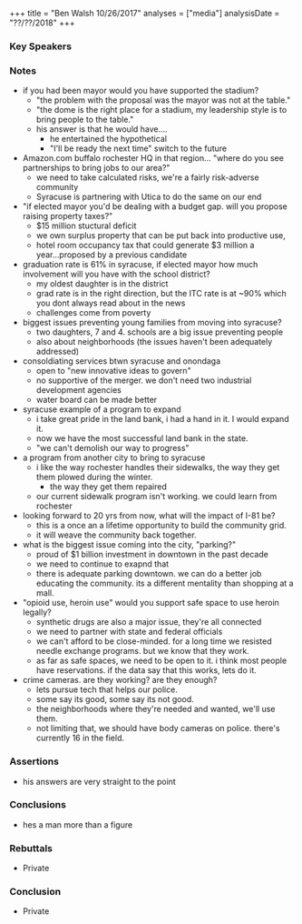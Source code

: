 +++
title = "Ben Walsh 10/26/2017"
analyses = ["media"]
analysisDate = "??/??/2018"
+++

### Key Speakers

### Notes
- if you had been mayor would you have supported the stadium?
  - "the problem with the proposal was the mayor was not at the table."
  - "the dome is the right place for a stadium, my leadership style is to bring people to the table."
  - his answer is that he would have....
    - he entertained the hypothetical
    - "I'll be ready the next time" switch to the future
- Amazon.com buffalo rochester HQ in that region... "where do you see partnerships to bring jobs to our area?"
  - we need to take calculated risks, we're a fairly risk-adverse community
  - Syracuse is partnering with Utica to do the same on our end
- "if elected mayor you'd be dealing with a budget gap. will you propose raising property taxes?"
  - $15 million stuctural deficit
  - we own surplus property that can be put back into productive use,
  - hotel room occupancy tax that could generate $3 million a year...proposed by a previous candidate
- graduation rate is 61% in syracuse, if elected mayor how much involvement will you have with the school district?
   - my oldest daughter is in the district
   - grad rate is in the right direction, but the ITC rate is at ~90% which you dont always read about in the news
   - challenges come from poverty
- biggest issues preventing young families from moving into syracuse?
  - two daughters, 7 and 4. schools are a big issue preventing people
  - also about neighborhoods (the issues haven't been adequately addressed)
- consoldiating services btwn syracuse and onondaga
  - open to "new innovative ideas to govern"
  - no supportive of the merger. we don't need two industrial development agencies
  - water board can be made better
- syracuse example of a program to expand
  - i take great pride in the land bank, i had a hand in it. I would expand it.
  - now we have the most successful land bank in the state. 
  - "we can't demolish our way to progress"
- a program from another city to bring to syracuse
  - i like the way rochester handles their sidewalks, the way they get them plowed during the winter.
    - the way they get them repaired
  - our current sidewalk program isn't working. we could learn from rochester
- looking forward to 20 yrs from now, what will the impact of I-81 be?
  - this is a once an a lifetime opportunity to build the community grid.
  - it will weave the community back together.
- what is the biggest issue coming into the city, "parking?" 
  - proud of $1 billion investment in downtown in the past decade
  - we need to continue to exapnd that
  - there is adequate parking downtown. we can do a better job educating the community. its a different mentality than shopping at a mall.
- "opioid use, heroin use" would you support safe space to use heroin legally?
  - synthetic drugs are also a major issue, they're all connected
  - we need to partner with state and federal officials
  - we can't afford to be close-minded. for a long time we resisted needle exchange programs. but we know that they work. 
  - as far as safe spaces, we need to be open to it. i think most people have reservations. if the data say that this works, lets do it.
- crime cameras. are they working? are they enough?
  - lets pursue tech that helps our police.
  - some say its good, some say its not good.
  - the neighborhoods where they're needed and wanted, we'll use them.
  - not limiting that, we should have body cameras on police. there's currently 16 in the field.

### Assertions
- his answers are very straight to the point

### Conclusions
- hes a man more than a figure

### Rebuttals 
- Private

### Conclusion
- Private